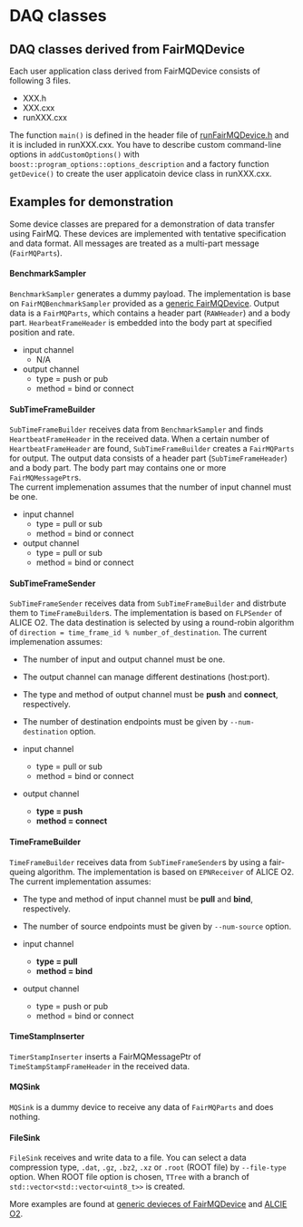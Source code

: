 # DAQ classes

## DAQ classes derived from FairMQDevice  
Each user application class derived from FairMQDevice consists of following 3 files. 

* XXX.h  
* XXX.cxx  
* runXXX.cxx  

The function `main()` is defined in the header file of [runFairMQDevice.h](https://github.com/FairRootGroup/FairMQ/fairmq/runFairMQDevice.h) and it is included in runXXX.cxx.
You have to describe custom command-line options in `addCustomOptions()` with `boost::program_options::options_description` and a factory function `getDevice()` to create the user applicatoin device class in runXXX.cxx. 


## Examples for demonstration  
Some device classes are prepared for a demonstration of data transfer using FairMQ. 
These devices are implemented with tentative specification and data format. 
All messages are treated as a multi-part message (`FairMQParts`). 

#### BenchmarkSampler 
`BenchmarkSampler` generates a dummy payload. 
The implementation is base on `FairMQBenchmarkSampler` provided as a [generic FairMQDevice](https://github.com/FairRootGroup/FairMQ/fairmq/devices/). 
Output data is a `FairMQParts`, which contains a header part (`RAWHeader`) and a body part. 
`HearbeatFrameHeader` is embedded into the body part at specified position and rate. 
* input channel  
  * N/A
* output channel 
  * type = push or pub
  * method = bind or connect
     
#### SubTimeFrameBuilder  
`SubTimeFrameBuilder` receives data from `BenchmarkSampler` and finds `HeartbeatFrameHeader` in the received data. 
When a certain number of `HeartbeatFrameHeader` are found, `SubTimeFrameBuilder` creates a `FairMQParts` for output. 
The output data consists of a header part (`SubTimeFrameHeader`) and a body part. 
The body part may contains one or more `FairMQMessagePtr`s.  
The current implemenation assumes that the number of input channel must be one. 
* input channel
  * type = pull or sub
  * method = bind or connect
* output channel 
  * type = pull or sub
  * method = bind or connect

#### SubTimeFrameSender  
`SubTimeFrameSender` receives data from `SubTimeFrameBuilder` and distrbute them to `TimeFrameBuilder`s. 
The implementation is based on `FLPSender` of ALICE O2.
The data destination is selected by using a round-robin algorithm of `direction = time_frame_id % number_of_destination`. 
The current implemenation assumes: 
* The number of input and output channel must be one. 
* The output channel can manage different destinations (host:port). 
* The type and method of output channel must be **push** and **connect**, respectively. 
* The number of destination endpoints must be given by `--num-destination` option. 

* input channel 
  * type = pull or sub
  * method = bind or connect
* output channel 
  * **type = push**
  * **method = connect**

#### TimeFrameBuilder  
`TimeFrameBuilder` receives data from `SubTimeFrameSender`s by using a fair-queing algorithm. 
The implementation is based on `EPNReceiver` of ALICE O2. 
The current implementation assumes:
* The type and method of input channel must be **pull** and **bind**, respectively. 
* The number of source endpoints must be given by `--num-source` option.

* input channel 
  * **type = pull**
  * **method = bind**
* output channel 
  * type = push or pub
  * method = bind or connect

#### TimeStampInserter
`TimerStampInserter` inserts a FairMQMessagePtr of `TimeStampStampFrameHeader` in the received data. 

#### MQSink  
`MQSink` is a dummy device to receive any data of `FairMQParts` and does nothing. 

#### FileSink  
`FileSink` receives and write data to a file. 
You can select a data compression type, `.dat`, `.gz`, `.bz2`, `.xz` or `.root` (ROOT file) by `--file-type` option. 
When  ROOT file option is chosen, `TTree` with a branch of `std::vector<std::vector<uint8_t>>` is created. 

More examples are found at [generic devieces of FairMQDevice](https://github.com/FairRootGroup/FairMQ/fairmq/devices) and [ALCIE O2](https://github.com/AliceO2Group/AliceO2). 